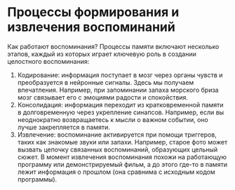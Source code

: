 # Процессы формирования и извлечения воспоминаний

Как работают воспоминания?
Процессы памяти включают несколько этапов, каждый из которых играет ключевую роль в создании целостного воспоминания:
1. Кодирование: информация поступает в мозг через органы чувств и преобразуется в нейронные сигналы. Здесь мы получаем впечатления. Например, при запоминании запаха морского бриза мозг связывает его с эмоциями радости и спокойствия.
2. Консолидация: информация переходит из кратковременной памяти в долговременную через укрепление синапсов. Например, если вы неоднократно возвращаетесь к мысли о важном событии, оно лучше закрепляется в памяти.
3. Извлечение: воспоминание активируется при помощи триггеров, таких как знакомые звуки или запахи. Например, старое фото может вызвать цепочку связанных воспоминаний, образующих цельный сюжет. В момент извлечения воспоминания похожи на работающую программу или демонстрируемый фильм, а до этого где-то в памяти лежит информация о прошлом (она сравнима с исходным кодом программы).
